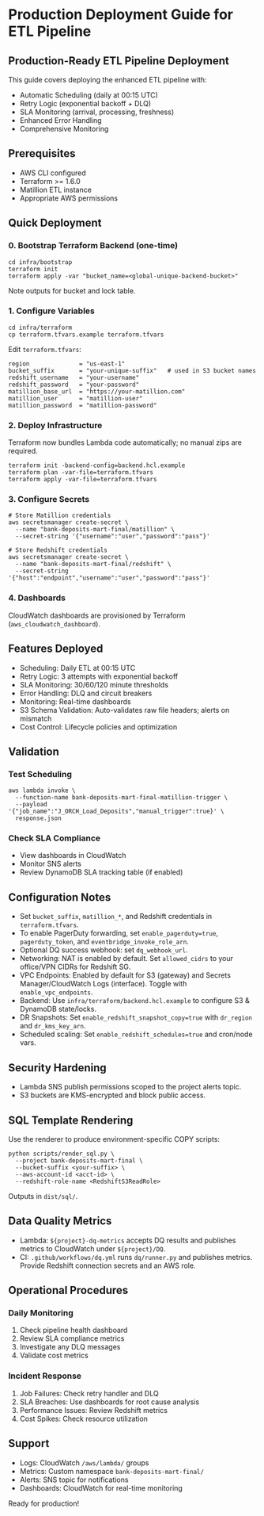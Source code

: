 # Production Deployment Guide for ETL Pipeline

## Production-Ready ETL Pipeline Deployment

This guide covers deploying the enhanced ETL pipeline with:
- Automatic Scheduling (daily at 00:15 UTC)
- Retry Logic (exponential backoff + DLQ)
- SLA Monitoring (arrival, processing, freshness)
- Enhanced Error Handling
- Comprehensive Monitoring

## Prerequisites

- AWS CLI configured
- Terraform >= 1.6.0
- Matillion ETL instance
- Appropriate AWS permissions

## Quick Deployment

### 0. Bootstrap Terraform Backend (one-time)
```
cd infra/bootstrap
terraform init
terraform apply -var "bucket_name=<global-unique-backend-bucket>"
```
Note outputs for bucket and lock table.

### 1. Configure Variables
```
cd infra/terraform
cp terraform.tfvars.example terraform.tfvars
```

Edit `terraform.tfvars`:
```hcl
region              = "us-east-1"
bucket_suffix       = "your-unique-suffix"   # used in S3 bucket names
redshift_username   = "your-username"
redshift_password   = "your-password"
matillion_base_url  = "https://your-matillion.com"
matillion_user      = "matillion-user"
matillion_password  = "matillion-password"
```

### 2. Deploy Infrastructure
Terraform now bundles Lambda code automatically; no manual zips are required.
```
terraform init -backend-config=backend.hcl.example
terraform plan -var-file=terraform.tfvars
terraform apply -var-file=terraform.tfvars
```

### 3. Configure Secrets
```
# Store Matillion credentials
aws secretsmanager create-secret \
  --name "bank-deposits-mart-final/matillion" \
  --secret-string '{"username":"user","password":"pass"}'

# Store Redshift credentials
aws secretsmanager create-secret \
  --name "bank-deposits-mart-final/redshift" \
  --secret-string '{"host":"endpoint","username":"user","password":"pass"}'
```

### 4. Dashboards
CloudWatch dashboards are provisioned by Terraform (`aws_cloudwatch_dashboard`).

## Features Deployed

- Scheduling: Daily ETL at 00:15 UTC
- Retry Logic: 3 attempts with exponential backoff
- SLA Monitoring: 30/60/120 minute thresholds
- Error Handling: DLQ and circuit breakers
- Monitoring: Real-time dashboards
- S3 Schema Validation: Auto-validates raw file headers; alerts on mismatch
- Cost Control: Lifecycle policies and optimization

## Validation

### Test Scheduling
```
aws lambda invoke \
  --function-name bank-deposits-mart-final-matillion-trigger \
  --payload '{"job_name":"J_ORCH_Load_Deposits","manual_trigger":true}' \
  response.json
```

### Check SLA Compliance
- View dashboards in CloudWatch
- Monitor SNS alerts
- Review DynamoDB SLA tracking table (if enabled)

## Configuration Notes

- Set `bucket_suffix`, `matillion_*`, and Redshift credentials in `terraform.tfvars`.
- To enable PagerDuty forwarding, set `enable_pagerduty=true`, `pagerduty_token`, and `eventbridge_invoke_role_arn`.
- Optional DQ success webhook: set `dq_webhook_url`.
- Networking: NAT is enabled by default. Set `allowed_cidrs` to your office/VPN CIDRs for Redshift SG.
 - VPC Endpoints: Enabled by default for S3 (gateway) and Secrets Manager/CloudWatch Logs (interface). Toggle with `enable_vpc_endpoints`.
 - Backend: Use `infra/terraform/backend.hcl.example` to configure S3 & DynamoDB state/locks.
 - DR Snapshots: Set `enable_redshift_snapshot_copy=true` with `dr_region` and `dr_kms_key_arn`.
 - Scheduled scaling: Set `enable_redshift_schedules=true` and cron/node vars.

## Security Hardening

- Lambda SNS publish permissions scoped to the project alerts topic.
- S3 buckets are KMS-encrypted and block public access.

## SQL Template Rendering

Use the renderer to produce environment-specific COPY scripts:
```
python scripts/render_sql.py \
  --project bank-deposits-mart-final \
  --bucket-suffix <your-suffix> \
  --aws-account-id <acct-id> \
  --redshift-role-name <RedshiftS3ReadRole>
```
Outputs in `dist/sql/`.

## Data Quality Metrics

- Lambda: `${project}-dq-metrics` accepts DQ results and publishes metrics to CloudWatch under `${project}/DQ`.
- CI: `.github/workflows/dq.yml` runs `dq/runner.py` and publishes metrics. Provide Redshift connection secrets and an AWS role.

## Operational Procedures

### Daily Monitoring
1. Check pipeline health dashboard
2. Review SLA compliance metrics
3. Investigate any DLQ messages
4. Validate cost metrics

### Incident Response
1. Job Failures: Check retry handler and DLQ
2. SLA Breaches: Use dashboards for root cause analysis
3. Performance Issues: Review Redshift metrics
4. Cost Spikes: Check resource utilization

## Support

- Logs: CloudWatch `/aws/lambda/` groups
- Metrics: Custom namespace `bank-deposits-mart-final/`
- Alerts: SNS topic for notifications
- Dashboards: CloudWatch for real-time monitoring

Ready for production!
